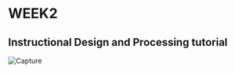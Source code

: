 # WEEK2
## Instructional Design and Processing tutorial

![Capture](https://user-images.githubusercontent.com/68723268/90146203-1db5be80-ddc4-11ea-86b6-319f5f9d3e9a.JPG)
